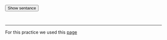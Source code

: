 <button type="button" class="new-quote button">Show sentance</button>
 <dl id="quote"></dl>


  
  
<script>
 
const endpoint = 'https://github.com/galenagenova/sml5202-final-genova/blob/master/datasets/idioms.json';

function getQuote() {
fetch(endpoint)
.then(function (response) {
return response.json();
})
.then(function(data){
let id = Math.floor(Math.random() * 7);
let idiom = (data.idioms[id].idiom);
let meaning = (data.idioms[id].meaning);
let example = (data.idioms[id].example);

document.querySelector("#quote").innerHTML = "<dt>" + idiom + "</dt>" + "<dd><strong>Example:</strong> " + example + "</dd><dd><strong>Meaning:</strong> " + meaning + "</dd>" ;

//console.log(data.idioms[id].idiom)
})
.catch(function () {
console.log("Error occurred");
});
}

const newQuoteButton = document.querySelector('.new-quote');
newQuoteButton.addEventListener('click', getQuote);

</script>

<br>
<hr>
For this practice we used this 
<a href="https://www.w3schools.com/html/tryit.asp?filename=tryhtml_default">page</a>
